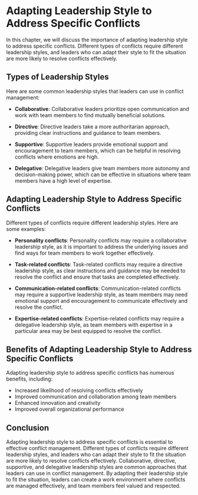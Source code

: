 # Adapting Leadership Style to Address Specific Conflicts

In this chapter, we will discuss the importance of adapting leadership style to address specific conflicts. Different types of conflicts require different leadership styles, and leaders who can adapt their style to fit the situation are more likely to resolve conflicts effectively.

Types of Leadership Styles
--------------------------

Here are some common leadership styles that leaders can use in conflict management:

* **Collaborative**: Collaborative leaders prioritize open communication and work with team members to find mutually beneficial solutions.

* **Directive**: Directive leaders take a more authoritarian approach, providing clear instructions and guidance to team members.

* **Supportive**: Supportive leaders provide emotional support and encouragement to team members, which can be helpful in resolving conflicts where emotions are high.

* **Delegative**: Delegative leaders give team members more autonomy and decision-making power, which can be effective in situations where team members have a high level of expertise.

Adapting Leadership Style to Address Specific Conflicts
-------------------------------------------------------

Different types of conflicts require different leadership styles. Here are some examples:

* **Personality conflicts**: Personality conflicts may require a collaborative leadership style, as it is important to address the underlying issues and find ways for team members to work together effectively.

* **Task-related conflicts**: Task-related conflicts may require a directive leadership style, as clear instructions and guidance may be needed to resolve the conflict and ensure that tasks are completed effectively.

* **Communication-related conflicts**: Communication-related conflicts may require a supportive leadership style, as team members may need emotional support and encouragement to communicate effectively and resolve the conflict.

* **Expertise-related conflicts**: Expertise-related conflicts may require a delegative leadership style, as team members with expertise in a particular area may be best equipped to resolve the conflict.

Benefits of Adapting Leadership Style to Address Specific Conflicts
-------------------------------------------------------------------

Adapting leadership style to address specific conflicts has numerous benefits, including:

* Increased likelihood of resolving conflicts effectively
* Improved communication and collaboration among team members
* Enhanced innovation and creativity
* Improved overall organizational performance

Conclusion
----------

Adapting leadership style to address specific conflicts is essential to effective conflict management. Different types of conflicts require different leadership styles, and leaders who can adapt their style to fit the situation are more likely to resolve conflicts effectively. Collaborative, directive, supportive, and delegative leadership styles are common approaches that leaders can use in conflict management. By adapting their leadership style to fit the situation, leaders can create a work environment where conflicts are managed effectively, and team members feel valued and respected.

